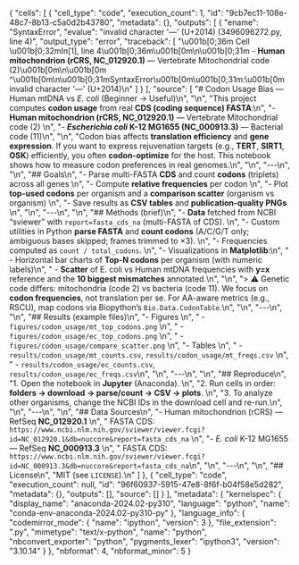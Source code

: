 {
 "cells": [
  {
   "cell_type": "code",
   "execution_count": 1,
   "id": "9cb7ec11-108e-48c7-8b13-c5a0d2b43780",
   "metadata": {},
   "outputs": [
    {
     "ename": "SyntaxError",
     "evalue": "invalid character '—' (U+2014) (3496096272.py, line 4)",
     "output_type": "error",
     "traceback": [
      "\u001b[0;36m  Cell \u001b[0;32mIn[1], line 4\u001b[0;36m\u001b[0m\n\u001b[0;31m    - **Human mitochondrion (rCRS, NC_012920.1)** — Vertebrate Mitochondrial code (2)\u001b[0m\n\u001b[0m                                                  ^\u001b[0m\n\u001b[0;31mSyntaxError\u001b[0m\u001b[0;31m:\u001b[0m invalid character '—' (U+2014)\n"
     ]
    }
   ],
   "source": [
    "# Codon Usage Bias — Human mtDNA vs *E. coli* (Beginner → Useful)\n",
    "\n",
    "This project computes **codon usage** from real **CDS (coding sequence) FASTA**:\n",
    "- **Human mitochondrion (rCRS, NC_012920.1)** — Vertebrate Mitochondrial code (2)  \n",
    "- ***Escherichia coli* K-12 MG1655 (NC_000913.3)** — Bacterial code (11)\n",
    "\n",
    "Codon bias affects **translation efficiency** and **gene expression**. If you want to express rejuvenation targets (e.g., **TERT**, **SIRT1**, **OSK**) efficiently, you often **codon-optimize** for the host. This notebook shows how to measure codon preferences in real genomes.\n",
    "\n",
    "---\n",
    "\n",
    "## Goals\n",
    "- Parse multi-FASTA **CDS** and count **codons** (triplets) across all genes  \n",
    "- Compute **relative frequencies** per codon  \n",
    "- Plot **top-used codons** per organism and a **comparison scatter** (organism vs organism)  \n",
    "- Save results as **CSV tables** and **publication-quality PNGs**  \n",
    "\n",
    "---\n",
    "\n",
    "## Methods (brief)\n",
    "- **Data** fetched from NCBI “sviewer” with `report=fasta_cds_na` (multi-FASTA of CDS).  \n",
    "- Custom utilities in Python **parse FASTA** and **count codons** (A/C/G/T only; ambiguous bases skipped; frames trimmed to ×3).  \n",
    "- Frequencies computed as `count / total_codons`.  \n",
    "- Visualizations in **Matplotlib**:\n",
    "  - Horizontal bar charts of **Top-N codons** per organism (with numeric labels)\n",
    "  - **Scatter** of E. coli vs Human mtDNA frequencies with **y=x** reference and the **10 biggest mismatches** annotated.\n",
    "\n",
    "> ⚠️ Genetic code differs: mitochondria (code 2) vs bacteria (code 11). We focus on **codon frequencies**, not translation per se. For AA-aware metrics (e.g., RSCU), map codons via Biopython’s `Bio.Data.CodonTable`.\n",
    "\n",
    "---\n",
    "\n",
    "## Results (example files)\n",
    "- Figures  \n",
    "  - `figures/codon_usage/mt_top_codons.png`  \n",
    "  - `figures/codon_usage/ec_top_codons.png`  \n",
    "  - `figures/codon_usage/compare_scatter.png`  \n",
    "- Tables  \n",
    "  - `results/codon_usage/mt_counts.csv`, `results/codon_usage/mt_freqs.csv`  \n",
    "  - `results/codon_usage/ec_counts.csv`, `results/codon_usage/ec_freqs.csv`\n",
    "\n",
    "---\n",
    "\n",
    "## Reproduce\n",
    "1. Open the notebook in **Jupyter** (Anaconda).  \n",
    "2. Run cells in order: **folders → download → parse/count → CSV → plots**.  \n",
    "3. To analyze other organisms, change the NCBI IDs in the download cell and re-run.\n",
    "\n",
    "---\n",
    "\n",
    "## Data Sources\n",
    "- Human mitochondrion (rCRS) — RefSeq **NC_012920.1**  \n",
    "  FASTA CDS: `https://www.ncbi.nlm.nih.gov/sviewer/viewer.fcgi?id=NC_012920.1&db=nuccore&report=fasta_cds_na`  \n",
    "- *E. coli* K-12 MG1655 — RefSeq **NC_000913.3**  \n",
    "  FASTA CDS: `https://www.ncbi.nlm.nih.gov/sviewer/viewer.fcgi?id=NC_000913.3&db=nuccore&report=fasta_cds_na`\n",
    "\n",
    "---\n",
    "\n",
    "## License\n",
    "MIT (see `LICENSE`).\n"
   ]
  },
  {
   "cell_type": "code",
   "execution_count": null,
   "id": "96f60937-5915-47e8-8f6f-b04f58e5d282",
   "metadata": {},
   "outputs": [],
   "source": []
  }
 ],
 "metadata": {
  "kernelspec": {
   "display_name": "anaconda-2024.02-py310",
   "language": "python",
   "name": "conda-env-anaconda-2024.02-py310-py"
  },
  "language_info": {
   "codemirror_mode": {
    "name": "ipython",
    "version": 3
   },
   "file_extension": ".py",
   "mimetype": "text/x-python",
   "name": "python",
   "nbconvert_exporter": "python",
   "pygments_lexer": "ipython3",
   "version": "3.10.14"
  }
 },
 "nbformat": 4,
 "nbformat_minor": 5
}
